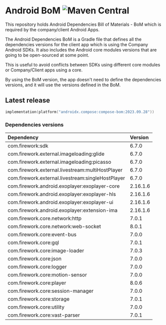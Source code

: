 # Android BoM ![Maven Central](https://maven-badges.herokuapp.com/maven-central/com.firework/firework-bom/badge.svg)

This repository holds Android Dependencies Bill of Materials - BoM which is required by the company/client Android Apps.

The Android Dependencies BoM is a Gradle file that defines all the dependencies versions for the client app which is using the Company Android SDKs.
It also includes the Android core modules versions that are going to be open-sourced at some point.

This is useful to avoid conflicts between SDKs using different core modules or Company/Client apps using a core.

By using the BoM version, the app doesn't need to define the dependencies versions, and it will use the versions defined in the BoM.

## Latest release

```kotlin
implementation(platform("androidx.compose:compose-bom:2023.09.28"))
```

### Dependencies versions

| Dependency                                        | Version  |
| :------------------------------------------------ |:---------|
| com.firework:sdk                                  | 6.7.0    |
| com.firework.external.imageloading:glide          | 6.7.0    |
| com.firework.external.imageloading:picasso        | 6.7.0    |
| com.firework.external.livestream:multiHostPlayer  | 6.7.0    |
| com.firework.external.livestream:singleHostPlayer | 6.7.0    |
| com.firework.android.exoplayer:exoplayer-core     | 2.16.1.6 |
| com.firework.android.exoplayer:exoplayer-hls      | 2.16.1.6 |
| com.firework.android.exoplayer:exoplayer-ui       | 2.16.1.6 |
| com.firework.android.exoplayer:extension-ima      | 2.16.1.6 |
| com.firework.core.network:http                    | 7.0.1    |
| com.firework.core.network:web-socket              | 8.0.1    |
| com.firework.core:event-bus                       | 7.0.0    |
| com.firework.core:gql                             | 7.0.1    |
| com.firework.core:image-loader                    | 7.0.3    |
| com.firework.core:json                            | 7.0.0    |
| com.firework.core:logger                          | 7.0.0    |
| com.firework.core:motion-sensor                   | 7.0.0    |
| com.firework.core:player                          | 8.0.6    |
| com.firework.core:session-manager                 | 7.0.0    |
| com.firework.core:storage                         | 7.0.1    |
| com.firework.core:utility                         | 7.0.0    |
| com.firework.core:vast-parser                     | 7.0.1    |
